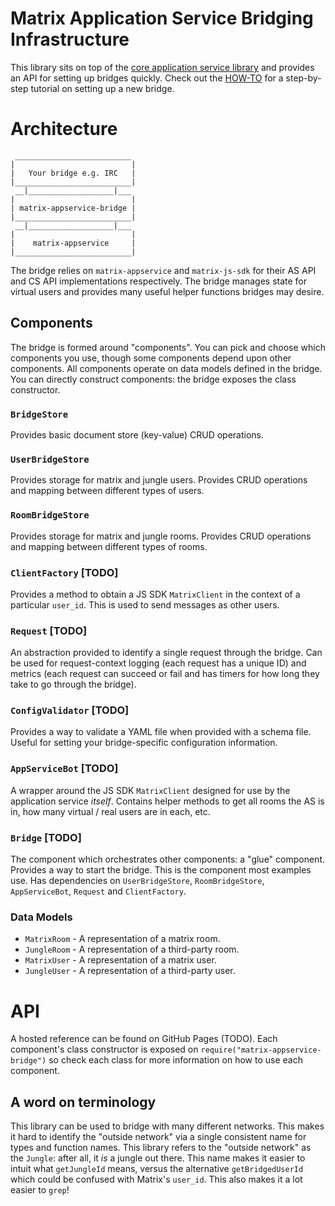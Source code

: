 # Matrix Application Service Bridging Infrastructure
This library sits on top of the
[core application service library](https://github.com/matrix-org/matrix-appservice-node)
and provides an API for setting up bridges quickly. Check out the [HOW-TO](HOWTO.md) for
a step-by-step tutorial on setting up a new bridge.

# Architecture

```
 __________________________
|                          |
|   Your bridge e.g. IRC   |
|__________________________|
 __|___________________|___
|                          |
| matrix-appservice-bridge |
|__________________________|
 __|___________________|___
|                          |
|    matrix-appservice     |
|__________________________|

```

The bridge relies on `matrix-appservice` and `matrix-js-sdk` for their
AS API and CS API implementations respectively. The bridge manages state for
virtual users and provides many useful helper functions bridges may desire.

## Components
The bridge is formed around "components". You can pick and choose which
components you use, though some components depend upon other components.
All components operate on data models defined in the bridge. You can directly
construct components: the bridge exposes the class constructor.

### `BridgeStore`
Provides basic document store (key-value) CRUD operations.

### `UserBridgeStore`
Provides storage for matrix and jungle users. Provides CRUD operations and
mapping between different types of users.

### `RoomBridgeStore`
Provides storage for matrix and jungle rooms. Provides CRUD operations and
mapping between different types of rooms.

### `ClientFactory` [TODO]
Provides a method to obtain a JS SDK `MatrixClient` in the context of a
particular `user_id`. This is used to send messages as other users.

### `Request` [TODO]
An abstraction provided to identify a single request through the bridge.
Can be used for request-context logging (each request has a unique ID)
and metrics (each request can succeed or fail and has timers for how long
they take to go through the bridge).

### `ConfigValidator` [TODO]
Provides a way to validate a YAML file when provided with a schema file.
Useful for setting your bridge-specific configuration information.

### `AppServiceBot` [TODO]
A wrapper around the JS SDK `MatrixClient` designed for use by the application
service *itself*. Contains helper methods to get all rooms the AS is in, how
many virtual / real users are in each, etc.

### `Bridge` [TODO]
The component which orchestrates other components: a "glue" component. Provides
a way to start the bridge. This is the component most examples use. Has
dependencies on `UserBridgeStore`, `RoomBridgeStore`, `AppServiceBot`,
`Request` and `ClientFactory`.

### Data Models
 * `MatrixRoom` - A representation of a matrix room.
 * `JungleRoom` - A representation of a third-party room.
 * `MatrixUser` - A representation of a matrix user.
 * `JungleUser` - A representation of a third-party user.
 



# API

A hosted reference can be found on GitHub Pages (TODO). Each component's class
constructor is exposed on `require("matrix-appservice-bridge")` so check each
class for more information on how to use each component.

## A word on terminology

This library can be used to bridge with many different networks. This makes it
hard to identify the "outside network" via a single consistent name for types
and function names. This library refers to the "outside network" as the
`Jungle`: after all, it *is* a jungle out there. This name makes it easier to
intuit what `getJungleId` means, versus the alternative `getBridgedUserId` which
could be confused with Matrix's `user_id`. This also makes it a lot easier to
`grep`!
